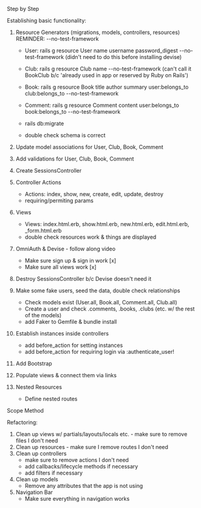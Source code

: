 Step by Step

Establishing basic functionality:

1. Resource Generators (migrations, models, controllers, resources)
   REMINDER: --no-test-framework

   - User: rails g resource User name username password_digest --no-test-framework (didn't need to do this before installing devise)
   - Club: rails g resource Club name --no-test-framework (can't call it BookClub b/c 'already used in app or reserved by Ruby on Rails')
   - Book: rails g resource Book title author summary user:belongs_to club:belongs_to --no-test-framework
   - Comment: rails g resource Comment content user:belongs_to book:belongs_to --no-test-framework

   - rails db:migrate
   - double check schema is correct

2. Update model associations for User, Club, Book, Comment
3. Add validations for User, Club, Book, Comment
4. Create SessionsController
5. Controller Actions
   - Actions: index, show, new, create, edit, update, destroy
   - requiring/permiting params
6. Views

   - Views: index.html.erb, show.html.erb, new.html.erb, edit.html.erb, \_form.html.erb
   - double check resources work & things are displayed

7. OmniAuth & Devise - follow along video

   - Make sure sign up & sign in work [x]
   - Make sure all views work [x]

8. Destroy SessionsController b/c Devise doesn't need it

9. Make some fake users, seed the data, double check relationships

   - Check models exist (User.all, Book.all, Comment.all, Club.all)
   - Create a user and check .comments, .books, .clubs (etc. w/ the rest of the models)
   - add Faker to Gemfile & bundle install

10. Establish instances inside controllers

    - add before_action for setting instances
    - add before_action for requiring login via :authenticate_user!

11. Add Bootstrap

12. Populate views & connect them via links

13. Nested Resources
    - Define nested routes

Scope Method

Refactoring:

1. Clean up views w/ partials/layouts/locals etc. - make sure to remove files I don't need
2. Clean up resources - make sure I remove routes I don't need
3. Clean up controllers
   - make sure to remove actions I don't need
   - add callbacks/lifecycle methods if necessary
   - add filters if necessary
4. Clean up models
   - Remove any attributes that the app is not using
5. Navigation Bar
   - Make sure everything in navigation works
